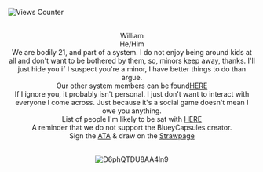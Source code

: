 ![Views Counter](https://komarev.com/ghpvc/?username=remnantrails)

</div> <div align="center">   ⠀⠀
</div> <div align="center">William  </div>  
</div> <div align="center"> He/Him</a> </div> 
</div> <div align="center"> We are bodily 21, and part of a system. I do not enjoy being around kids at all and don't want to be bothered by them, so, minors keep away, thanks. I'll just hide you if I suspect you're a minor, I have better things to do than argue. </div> 
</div> <div align="center"> Our other system members can be found<a href="https://rentry.co/VenomLogang">HERE</a> </div>
</div> <div align="center"> If I ignore you, it probably isn't personal. I just don't want to interact with everyone I come across. Just because it's a social game doesn't mean I owe you anything. 
</div> <div align="center"> List of people I'm likely to be sat with <a href="https://rentry.co/VenomFriends">HERE</a>
</div> <div align="center"> A reminder that we do not support the BlueyCapsules creator.
</div> <div align="center"> 
  </div> <div align="center"> 
</div> <div align="center"> Sign the <a href="https://escortingmen.atabook.org">ATA</a> & draw on the <a href="https://venomsparx.straw.page">Strawpage</a>
  </div> <div align="center">   ⠀⠀
     </div> <div align="center">   
      
![D6phQTDU8AA4ln9](https://64.media.tumblr.com/91d4a4bf5c0dedf47407680be38e90bb/c086ab3b6d44c30a-de/s540x810/dad1b22cd1d026cba557be137ce5be4c98e431f5.jpg)
